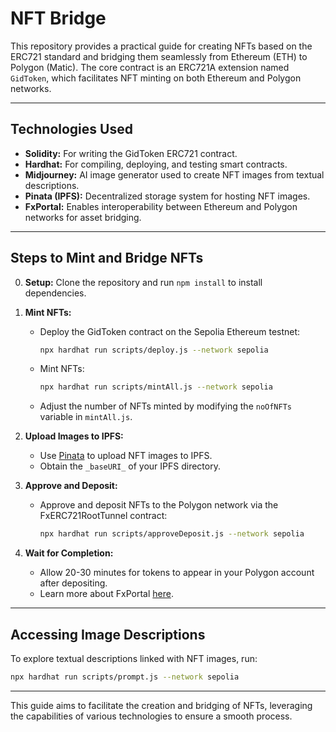 # NFT Bridge

This repository provides a practical guide for creating NFTs based on the ERC721 standard and bridging them seamlessly from Ethereum (ETH) to Polygon (Matic). The core contract is an ERC721A extension named `GidToken`, which facilitates NFT minting on both Ethereum and Polygon networks.

---

## Technologies Used

- **Solidity:** For writing the GidToken ERC721 contract.
- **Hardhat:** For compiling, deploying, and testing smart contracts.
- **Midjourney:** AI image generator used to create NFT images from textual descriptions.
- **Pinata (IPFS):** Decentralized storage system for hosting NFT images.
- **FxPortal:** Enables interoperability between Ethereum and Polygon networks for asset bridging.

---

## Steps to Mint and Bridge NFTs

0. **Setup:** Clone the repository and run `npm install` to install dependencies.

1. **Mint NFTs:** 
    - Deploy the GidToken contract on the Sepolia Ethereum testnet: 
      ```sh
      npx hardhat run scripts/deploy.js --network sepolia
      ```
    - Mint NFTs: 
      ```sh
      npx hardhat run scripts/mintAll.js --network sepolia
      ```
    - Adjust the number of NFTs minted by modifying the `noOfNFTs` variable in `mintAll.js`.

2. **Upload Images to IPFS:** 
    - Use [Pinata](https://www.pinata.cloud/) to upload NFT images to IPFS.
    - Obtain the `_baseURI_` of your IPFS directory.

3. **Approve and Deposit:** 
    - Approve and deposit NFTs to the Polygon network via the FxERC721RootTunnel contract: 
      ```sh
      npx hardhat run scripts/approveDeposit.js --network sepolia
      ```

4. **Wait for Completion:** 
    - Allow 20-30 minutes for tokens to appear in your Polygon account after depositing.
    - Learn more about FxPortal [here](https://wiki.polygon.technology/docs/pos/design/bridge/l1-l2-communication/fx-portal/#how-does-it-work).

---

## Accessing Image Descriptions

To explore textual descriptions linked with NFT images, run:
```sh
npx hardhat run scripts/prompt.js --network sepolia
```

---

This guide aims to facilitate the creation and bridging of NFTs, leveraging the capabilities of various technologies to ensure a smooth process.